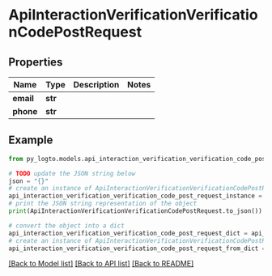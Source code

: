 # ApiInteractionVerificationVerificationCodePostRequest


## Properties

Name | Type | Description | Notes
------------ | ------------- | ------------- | -------------
**email** | **str** |  | 
**phone** | **str** |  | 

## Example

```python
from py_logto.models.api_interaction_verification_verification_code_post_request import ApiInteractionVerificationVerificationCodePostRequest

# TODO update the JSON string below
json = "{}"
# create an instance of ApiInteractionVerificationVerificationCodePostRequest from a JSON string
api_interaction_verification_verification_code_post_request_instance = ApiInteractionVerificationVerificationCodePostRequest.from_json(json)
# print the JSON string representation of the object
print(ApiInteractionVerificationVerificationCodePostRequest.to_json())

# convert the object into a dict
api_interaction_verification_verification_code_post_request_dict = api_interaction_verification_verification_code_post_request_instance.to_dict()
# create an instance of ApiInteractionVerificationVerificationCodePostRequest from a dict
api_interaction_verification_verification_code_post_request_from_dict = ApiInteractionVerificationVerificationCodePostRequest.from_dict(api_interaction_verification_verification_code_post_request_dict)
```
[[Back to Model list]](../README.md#documentation-for-models) [[Back to API list]](../README.md#documentation-for-api-endpoints) [[Back to README]](../README.md)


